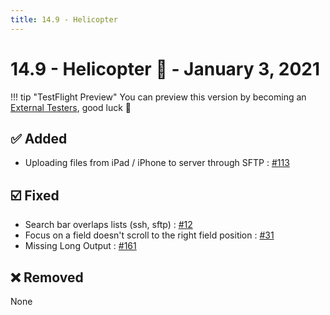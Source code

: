 ```yaml
---
title: 14.9 - Helicopter
---
```

# 14.9 - Helicopter :helicopter: - January 3, 2021

!!! tip "TestFlight Preview"
    You can preview this version by becoming an [External Testers](/documentation/becoming-external-tester/), good luck :muscle:

## :white_check_mark: Added
* Uploading files from iPad / iPhone to server through SFTP : [#113](https://github.com/isontheline/pro.webssh.net/issues/113)

## :ballot_box_with_check: Fixed
* Search bar overlaps lists (ssh, sftp) : [#12](https://github.com/isontheline/pro.webssh.net/issues/12)
* Focus on a field doesn't scroll to the right field position : [#31](https://github.com/isontheline/pro.webssh.net/issues/31)
* Missing Long Output : [#161](https://github.com/isontheline/pro.webssh.net/issues/161)

## :x: Removed
None